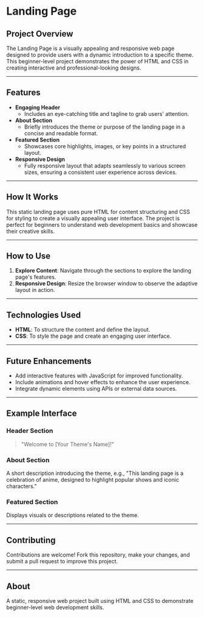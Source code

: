 # Landing Page

## Project Overview
The Landing Page is a visually appealing and responsive web page designed to provide users with a dynamic introduction to a specific theme. This beginner-level project demonstrates the power of HTML and CSS in creating interactive and professional-looking designs.

---

## Features
- **Engaging Header**
  - Includes an eye-catching title and tagline to grab users' attention.
- **About Section**
  - Briefly introduces the theme or purpose of the landing page in a concise and readable format.
- **Featured Section**
  - Showcases core highlights, images, or key points in a structured layout.
- **Responsive Design**
  - Fully responsive layout that adapts seamlessly to various screen sizes, ensuring a consistent user experience across devices.

---

## How It Works
This static landing page uses pure HTML for content structuring and CSS for styling to create a visually appealing user interface. The project is perfect for beginners to understand web development basics and showcase their creative skills.

---

## How to Use
1. **Explore Content**: Navigate through the sections to explore the landing page's features.
2. **Responsive Design**: Resize the browser window to observe the adaptive layout in action.

---

## Technologies Used
- **HTML**: To structure the content and define the layout.
- **CSS**: To style the page and create an engaging user interface.

---

## Future Enhancements
- Add interactive features with JavaScript for improved functionality.
- Include animations and hover effects to enhance the user experience.
- Integrate dynamic elements using APIs or external data sources.

---

## Example Interface

### Header Section
> "Welcome to [Your Theme's Name]!"

### About Section
A short description introducing the theme, e.g., "This landing page is a celebration of anime, designed to highlight popular shows and iconic characters."

### Featured Section
Displays visuals or descriptions related to the theme.

---

## Contributing
Contributions are welcome! Fork this repository, make your changes, and submit a pull request to improve this project.

---

## About
A static, responsive web project built using HTML and CSS to demonstrate beginner-level web development skills.

